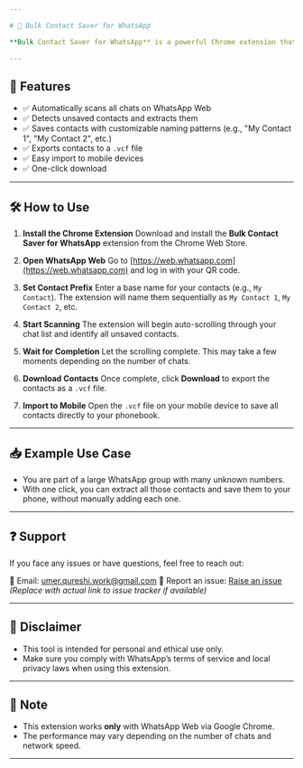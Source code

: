 ```yaml
---

# 📇 Bulk Contact Saver for WhatsApp

**Bulk Contact Saver for WhatsApp** is a powerful Chrome extension that helps you automatically detect and save all unsaved contacts from your WhatsApp Web interface. It exports the data into a `.vcf` (vCard) file, which you can easily import on your mobile device to save all the contacts at once.

---
```


## 🚀 Features

* ✅ Automatically scans all chats on WhatsApp Web
* ✅ Detects unsaved contacts and extracts them
* ✅ Saves contacts with customizable naming patterns (e.g., "My Contact 1", "My Contact 2", etc.)
* ✅ Exports contacts to a `.vcf` file
* ✅ Easy import to mobile devices
* ✅ One-click download

---

## 🛠️ How to Use

1. **Install the Chrome Extension**
   Download and install the **Bulk Contact Saver for WhatsApp** extension from the Chrome Web Store.

2. **Open WhatsApp Web**
   Go to [https://web.whatsapp.com](https://web.whatsapp.com) and log in with your QR code.

3. **Set Contact Prefix**
   Enter a base name for your contacts (e.g., `My Contact`). The extension will name them sequentially as `My Contact 1`, `My Contact 2`, etc.

4. **Start Scanning**
   The extension will begin auto-scrolling through your chat list and identify all unsaved contacts.

5. **Wait for Completion**
   Let the scrolling complete. This may take a few moments depending on the number of chats.

6. **Download Contacts**
   Once complete, click **Download** to export the contacts as a `.vcf` file.

7. **Import to Mobile**
   Open the `.vcf` file on your mobile device to save all contacts directly to your phonebook.

---

## 📥 Example Use Case

* You are part of a large WhatsApp group with many unknown numbers.
* With one click, you can extract all those contacts and save them to your phone, without manually adding each one.

---

## ❓ Support

If you face any issues or have questions, feel free to reach out:

📧 Email: [umer.qureshi.work@gmail.com](mailto:umer.qureshi.work@gmail.com)
🐞 Report an issue: [Raise an issue](#) *(Replace with actual link to issue tracker if available)*

---

## 🔐 Disclaimer

* This tool is intended for personal and ethical use only.
* Make sure you comply with WhatsApp’s terms of service and local privacy laws when using this extension.

---

## 📌 Note

* This extension works **only** with WhatsApp Web via Google Chrome.
* The performance may vary depending on the number of chats and network speed.

---
